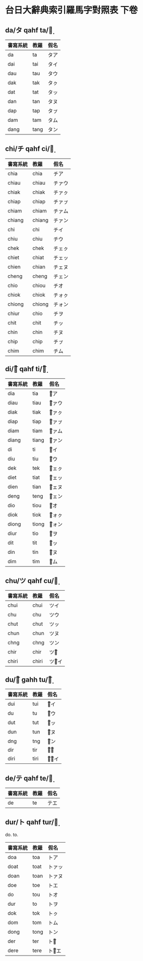 # 台日大辭典索引羅馬字對照表 下卷

## da/タ qahf ta/タ̣

| 書寫系統 | 教羅 | 假名 |
| :--- | :--- | :--- |
| da | ta | タア |
| dai | tai | タイ |
| dau | tau | タウ |
| dak | tak | タㇰ |
| dat | tat | タッ |
| dan | tan | タヌ |
| dap | tap | タㇷ゚ |
| dam | tam | タム |
| dang | tang | タン |

## chi/チ qahf ci/チ̣

| 書寫系統 | 教羅 | 假名 |
| :--- | :--- | :--- |
| chia | chia | チア |
| chiau | chiau | チァウ |
| chiak | chiak | チァㇰ |
| chiap | chiap | チァㇷ゚ |
| chiam | chiam | チァム |
| chiang | chiang | チァン |
| chi | chi | チイ |
| chiu | chiu | チウ |
| chek | chek | チェㇰ |
| chiet | chiat | チェッ |
| chien | chian | チェヌ |
| cheng | cheng | チェン |
| chio | chiou | チオ |
| chiok | chiok | チォㇰ |
| chiong | chiong | チォン |
| chiur | chio | チヲ |
| chit | chit | チッ |
| chin | chin | チヌ |
| chip | chip | チㇷ゚ |
| chim | chim | チム |

## di/チ͞ qahf ti/チ̣͞

| 書寫系統 | 教羅 | 假名 |
| :--- | :--- | :--- |
| dia | tia | チ͞ア |
| diau | tiau | チ͞ァウ |
| diak | tiak | チ͞ァㇰ |
| diap | tiap | チ͞ァㇷ゚ |
| diam | tiam | チ͞ァム |
| diang | tiang | チ͞ァン |
| di | ti | チ͞イ |
| diu | tiu | チ͞ウ |
| dek | tek | チ͞ェㇰ |
| diet | tiat | チ͞ェッ |
| dien | tian | チ͞ェヌ |
| deng | teng | チ͞ェン |
| dio | tiou | チ͞オ |
| diok | tiok | チ͞ォㇰ |
| diong | tiong | チ͞ォン |
| diur | tio | チ͞ヲ |
| dit | tit | チ͞ッ |
| din | tin | チ͞ヌ |
| dim | tim | チ͞ム |

## chu/ツ qahf cu/ツ̣

| 書寫系統 | 教羅 | 假名 |
| :--- | :--- | :--- |
| chui | chui | ツイ |
| chu | chu | ツウ |
| chut | chut | ツッ |
| chun | chun | ツヌ |
| chng | chng | ツン |
| chir | chir | ツウ͞ |
| chiri | chiri | ツゥ͞イ |

## du/ツ͞ gahh tu/ツ̣͞

| 書寫系統 | 教羅 | 假名 |
| :--- | :--- | :--- |
| dui | tui | ツ͞イ |
| du | tu | ツ͞ウ |
| dut | tut | ツ͞ッ |
| dun | tun | ツ͞ヌ |
| dng | tng | ツ͞ン |
| dir | tir | ツ͞ウ͞ |
| diri | tiri | ツ͞ゥ͞イ |

## de/テ qahf te/テ̣

| 書寫系統 | 教羅 | 假名 |
| :--- | :--- | :--- |
| de | te | テエ |

## dur/ト qahf tur/ト̣

do. to.

| 書寫系統 | 教羅 | 假名 |
| :--- | :--- | :--- |
| doa | toa | トア |
| doat | toat | トァッ |
| doan | toan | トァヌ |
| doe | toe | トエ |
| do | tou | トオ |
| dur | to | トヲ |
| dok | tok | トㇰ |
| dom | tom | トム |
| dong | tong | トン |
| der | ter | トオ͞ |
| dere | tere | トォ͞エ |
